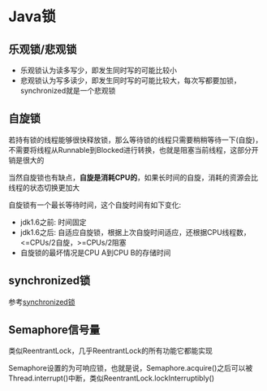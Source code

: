 # Java锁

## 乐观锁/悲观锁

* 乐观锁认为读多写少，即发生同时写的可能比较小
* 悲观锁认为写多读少，即发生同时写的可能比较大，每次写都要加锁，synchronized就是一个悲观锁

## 自旋锁

若持有锁的线程能够很快释放锁，那么等待锁的线程只需要稍稍等待一下(自旋)，不需要将线程从Runnable到Blocked进行转换，也就是阻塞当前线程，这部分开销是很大的

当然自旋锁也有缺点，**自旋是消耗CPU的**，如果长时间的自旋，消耗的资源会比线程的状态切换更加大

自旋锁有一个最长等待时间，这个自旋时间有如下变化:

* jdk1.6之前: 时间固定
* jdk1.6之后: 自适应自旋锁，根据上次自旋时间适应，还根据CPU线程数，<=CPUs/2自旋，>=CPUs/2阻塞
* 自旋锁的最坏情况是CPU A到CPU B的存储时间

## synchronized锁

参考[synchronized锁](/note/concurrent/synchronized.md)

## Semaphore信号量

类似ReentrantLock，几乎ReentrantLock的所有功能它都能实现

Semaphore设置的为可响应锁，也就是说，Semaphore.acquire()之后可以被Thread.interrupt()中断，类似ReentrantLock.lockInterruptibly()
